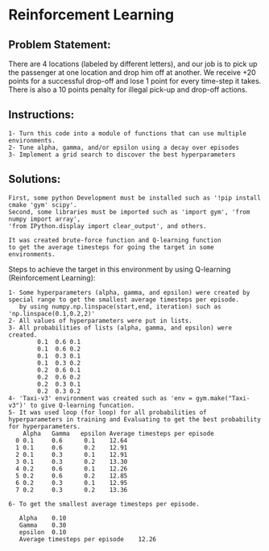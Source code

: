 # Reinforcement Learning


## Problem Statement: 
There are 4 locations (labeled by different letters), and our job is to pick up the passenger at one location and drop him off at another. We receive +20 points for a successful drop-off and lose 1 point for every time-step it takes. There is also a 10 points penalty for illegal pick-up and drop-off actions.

## Instructions:

    1- Turn this code into a module of functions that can use multiple environments.
    2- Tune alpha, gamma, and/or epsilon using a decay over episodes
    3- Implement a grid search to discover the best hyperparameters

## Solutions:
      
    First, some python Development must be installed such as '!pip install cmake 'gym' scipy'.
    Second, some libraries must be imported such as 'import gym', 'from numpy import array', 
    'from IPython.display import clear_output', and others.

    It was created brute-force function and Q-learning function
    to get the average timesteps for going the target in some environments.
    
Steps to achieve the target in this environment by using Q-learning (Reinforcement Learning):
    
    1- Some hyperparameters (alpha, gamma, and epsilon) were created by special range to get the smallest average timesteps per episode.
       by using numpy.np.linspace(start,end, iteration) such as 'np.linspace(0.1,0.2,2)'
    2- All values of hyperparameters were put in lists. 
    3- All probabilities of lists (alpha, gamma, and epsilon) were created.
            0.1  0.6 0.1
            0.1  0.6 0.2
            0.1  0.3 0.1
            0.1  0.3 0.2
            0.2  0.6 0.1
            0.2  0.6 0.2
            0.2  0.3 0.1
            0.2  0.3 0.2 
    4- 'Taxi-v3' environment was created such as 'env = gym.make("Taxi-v3")' to give Q-learning funcation.
    5- It was used loop (for loop) for all probabilities of hyperparameters in training and Evaluating to get the best probability for hyperparameters.
       	Alpha	Gamma	epsilon	Average timesteps per episode
      0	0.1  	0.6	     0.1	12.64
      1	0.1	    0.6	     0.2	12.91
      2	0.1	    0.3	     0.1	12.91
      3 0.1	    0.3	     0.2	13.30
      4	0.2	    0.6	     0.1	12.26
      5	0.2	    0.6	     0.2	12.85
      6	0.2	    0.3	     0.1	12.95
      7	0.2	    0.3	     0.2	13.36
       
    6- To get the smallest average timesteps per episode.
       
       Alpha	0.10
       Gamma	0.30
       epsilon	0.10
       Average timesteps per episode	12.26